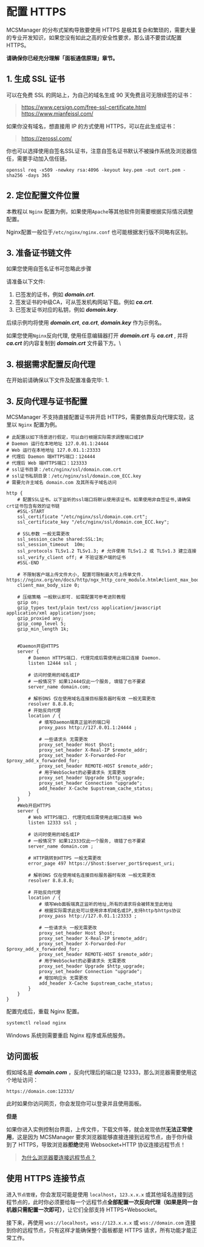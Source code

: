# 配置 HTTPS

<tip>
MCSManager 的分布式架构导致要使用 HTTPS 是极其复杂和繁琐的，需要大量的专业开发知识，如果您没有如此之高的安全性要求，那么请不要尝试配置 HTTPS。

**请确保你已经充分理解「面板通信原理」章节。**
</tip>

## 1. 生成 SSL 证书

可以在免费 SSL 的网站上，为自己的域名生成 90 天免费且可无限续签的证书：

> <a href="https://www.cersign.com/free-ssl-certificate.html" target="_blank">https://www.cersign.com/free-ssl-certificate.html</a>  
> <a href="https://www.mianfeissl.com/" target="_blank">https://www.mianfeissl.com/</a>

如果你没有域名，想直接用 IP 的方式使用 HTTPS，可以在此生成证书：

> <a href="https://zerossl.com/" target="_blank">https://zerossl.com/</a>

你也可以选择使用自签名SSL证书，注意自签名证书默认不被操作系统及浏览器信任，需要手动加入信任链。
```使用OpenSSL生成自签名证书
openssl req -x509 -newkey rsa:4096 -keyout key.pem -out cert.pem -sha256 -days 365
```

## 2. 定位配置文件位置
本教程以 `Nginx` 配置为例，如果使用`Apache`等其他软件则需要根据实际情况调整配置。

Nginx配置一般位于`/etc/nginx/nginx.conf` 也可能根据发行版不同略有区别。

## 3. 准备证书链文件
如果您使用自签名证书可忽略此步骤

请准备以下文件:
1. 已签发的证书，例如 ***domain.crt***.
2. 签发证书的中级CA，可从签发机构网站下载。例如 ***ca.crt***.
3. 已签发证书对应的私钥，例如 ***domain.key***.

后续示例均将使用 ***domain.crt***, ***ca.crt***, ***domain.key*** 作为示例名。

如果您使用`Nginx`反向代理, 使用任意编辑器打开 ***domain.crt*** 与 ***ca.crt*** , 并将 ***ca.crt*** 的内容复制到 ***domain.crt*** 文件最下方。\


## 3. 根据需求配置反向代理
在开始前请确保以下文件及配置准备完毕:
1. 
## 3. 反向代理与证书配置

MCSManager 不支持直接配置证书并开启 HTTPS，需要依靠反向代理实现，这里以 `Nginx` 配置为例。


```nginx
# 此配置以如下场景进行假定，可以自行根据实际需求调整端口或IP
# Daemon 运行在本地地址 127.0.01.1:24444
# Web 运行在本地地址 127.0.01.1:23333
# 代理后 Daemon 端HTTPS端口：124444
# 代理后 Web 端HTTPS端口：123333
# ssl证书目录：/etc/nginx/ssl/domain.com.crt
# ssl证书私钥目录：/etc/nginx/ssl/domain.com_ECC.key
# 需要允许主域名 domain.com 及其所有子域名访问

http {
    # 配置SSL证书。以下监听的ssl端口将默认使用该证书。如果使用非自签证书,请确保crt证书包含有效的证书链
    #SSL-START
    ssl_certificate "/etc/nginx/ssl/domain.com.crt";
    ssl_certificate_key "/etc/nginx/ssl/domain.com_ECC.key";

	# SSL参数 一般无需更改
    ssl_session_cache shared:SSL:1m;
    ssl_session_timeout  10m;
    ssl_protocols TLSv1.2 TLSv1.3; # 允许使用 TLSv1.2 或 TLSv1.3 建立连接
    ssl_verify_client off; # 不验证客户端的证书
    #SSL-END
	
	# 不限制客户端上传文件大小, 配置可限制最大可上传单文件. https://nginx.org/en/docs/http/ngx_http_core_module.html#client_max_body_size
    client_max_body_size 0;
	
	# 压缩策略 一般默认即可. 如需配置可参考进阶教程
    gzip on;
    gzip_types text/plain text/css application/javascript application/xml application/json;
    gzip_proxied any;
    gzip_comp_level 5;
    gzip_min_length 1k;

    
	#Daemon开启HTTPS
    server {
        # Daemon HTTPS端口. 代理完成后需使用此端口连接 Daemon.
        listen 12444 ssl ;

        # 访问时使用的域名或IP
		# 一般情况下 如果12444仅此一个服务, 填错了也不要紧
        server_name domain.com;

		# 解析DNS 仅在使用域名连接目标服务器时有效 一般无需更改
		resolver 8.8.8.8;
        # 开始反向代理
        location / {
            # 填写Daemon端真正监听的端口号
            proxy_pass http://127.0.01.1:24444 ;

            # 一些请求头 无需更改
            proxy_set_header Host $host;
            proxy_set_header X-Real-IP $remote_addr;
            proxy_set_header X-Forwarded-For $proxy_add_x_forwarded_for;
            proxy_set_header REMOTE-HOST $remote_addr;
            # 用于WebSocket的必要请求头 无需更改
            proxy_set_header Upgrade $http_upgrade;
            proxy_set_header Connection "upgrade";
            add_header X-Cache $upstream_cache_status;
        }
    }
	#Web开启HTTPS
    server {
        # Web HTTPS端口. 代理完成后需使用此端口连接 Web
        listen 12333 ssl ;
		
        # 访问时使用的域名或IP 
		# 一般情况下 如果12333仅此一个服务, 填错了也不要紧
        server_name domain.com ;

        # HTTP跳转到HTTPS 一般无需更改
        error_page 497 https://$host:$server_port$request_uri;
		
		# 解析DNS 仅在使用域名连接目标服务器时有效 一般无需更改
		resolver 8.8.8.8;
		
        # 开始反向代理 
        location / {
            # 填写Web面板端真正监听的地址,所有的请求将会被转发至此地址
			# 根据实际需求此处可以使用非本机域名或IP,支持http与https协议
            proxy_pass http://127.0.01.1:23333 ;
						
            # 一些请求头 一般无需更改
            proxy_set_header Host $host;
            proxy_set_header X-Real-IP $remote_addr;
            proxy_set_header X-Forwarded-For $proxy_add_x_forwarded_for;
            proxy_set_header REMOTE-HOST $remote_addr;
            # 用于WebSocket的必要请求头 无需更改
            proxy_set_header Upgrade $http_upgrade;
            proxy_set_header Connection "upgrade";
            # 增加响应头 无需更改
            add_header X-Cache $upstream_cache_status;            
        }
    }
}
```

配置完成后，重载 Nginx 配置。

```bash
systemctl reload nginx
```

Windows 系统则需要重启 Nginx 程序或系统服务。

## 访问面板

假如域名是 **_domain.com_** ，反向代理后的端口是 12333，那么浏览器需要使用这个地址访问：

```
https://domain.com:12333/
```

此时如果你访问网页，你会发现你可以登录并且使用面板。

**但是**

如果你进入实例控制台界面，上传文件，下载文件等，就会发现依然**无法正常使用**，这是因为 MCSManager 要求浏览器能够直接连接到远程节点，由于你升级到了 HTTPS，导致浏览器**拒绝**使用 Websocket+HTTP 协议连接远程节点！

> [为什么浏览器要连接远程节点？](mcsm_network)

## 使用 HTTPS 连接节点

进入`节点管理`，你会发现可能是使用 `localhost`，`123.x.x.x` 或其他域名连接到远程节点的，此时你必须要给每一个远程节点**全部配置一次反向代理（如果是同一台机器只需配置一次即可）**，让它们全部支持 HTTPS+Websocket。

接下来，再使用 `wss://localhost`，`wss://123.x.x.x` 或 `wss://domain.com` 连接到你的远程节点，只有这样才能确保整个面板都是 HTTPS 请求，所有功能才能正常工作。
